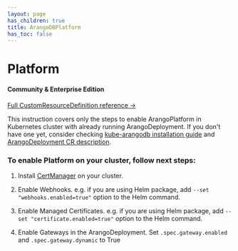 ```yaml
---
layout: page
has_children: true
title: ArangoDBPlatform
has_toc: false
---
```


# Platform


#### Community & Enterprise Edition

[Full CustomResourceDefinition reference ->](./api/ArangoDeployment.V1.md)

This instruction covers only the steps to enable ArangoPlatform in Kubernetes cluster with already running ArangoDeployment.
If you don't have one yet, consider checking [kube-arangodb installation guide](./using-the-operator.md) and [ArangoDeployment CR description](./deployment-resource-reference.md).

### To enable Platform on your cluster, follow next steps:

1) Install [CertManager](https://github.com/cert-manager/cert-manager) on your cluster.
 
2) Enable Webhooks. e.g. if you are using Helm package, add `--set "webhooks.enabled=true"` option to the Helm command.

3) Enable Managed Certificates. e.g. if you are using Helm package, add `--set "certificate.enabled=true"` option to the Helm command.

4) Enable Gateways in the ArangoDeployment. Set `.spec.gateway.enabled` and `.spec.gateway.dynamic` to True
